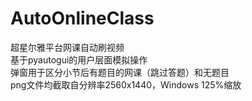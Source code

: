 # AutoOnlineClass
超星尔雅平台网课自动刷视频<br>
基于pyautogui的用户层面模拟操作<br>
弹窗用于区分小节后有题目的网课（跳过答题）和无题目<br>
png文件均截取自分辨率2560x1440，Windows 125%缩放<br>
